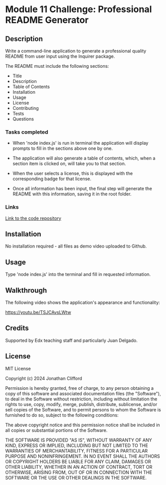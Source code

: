 # Module 11 Challenge: Professional README Generator

## Description

Write a command-line application to generate a professional quality README from user input using the Inquirer package.

The README must include the following sections:

* Title
* Description
* Table of Contents
* Installation
* Usage
* License
* Contributing
* Tests
* Questions

### Tasks completed

* When 'node index.js' is run in terminal the application will display prompts to fill in the sections above one by one.

* The application will also generate a table of contents, which, when a section item is clicked on, will take you to that section.

* When the user selects a license, this is displayed with the corresponding badge for that license.

* Once all information has been input, the final step will generate the README with this information, saving it in the root folder.

### Links

[Link to the code repository](https://github.com/jonnoclifford/Professional-README-Generator)

## Installation

No installation required - all files as demo video uploaded to Github.

## Usage

Type 'node index.js' into the terminal and fill in requested information.

## Walkthrough

The following video shows the application's appearance and functionality:

https://youtu.be/TSJCAvsLWtw

## Credits

Supported by Edx teaching staff and particularly Juan Delgado.

## License

MIT License

Copyright (c) 2024 Jonathan Clifford

Permission is hereby granted, free of charge, to any person obtaining a copy
of this software and associated documentation files (the "Software"), to deal
in the Software without restriction, including without limitation the rights
to use, copy, modify, merge, publish, distribute, sublicense, and/or sell
copies of the Software, and to permit persons to whom the Software is
furnished to do so, subject to the following conditions:

The above copyright notice and this permission notice shall be included in all
copies or substantial portions of the Software.

THE SOFTWARE IS PROVIDED "AS IS", WITHOUT WARRANTY OF ANY KIND, EXPRESS OR
IMPLIED, INCLUDING BUT NOT LIMITED TO THE WARRANTIES OF MERCHANTABILITY,
FITNESS FOR A PARTICULAR PURPOSE AND NONINFRINGEMENT. IN NO EVENT SHALL THE
AUTHORS OR COPYRIGHT HOLDERS BE LIABLE FOR ANY CLAIM, DAMAGES OR OTHER
LIABILITY, WHETHER IN AN ACTION OF CONTRACT, TORT OR OTHERWISE, ARISING FROM,
OUT OF OR IN CONNECTION WITH THE SOFTWARE OR THE USE OR OTHER DEALINGS IN THE
SOFTWARE.
